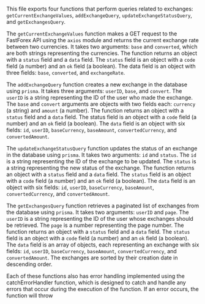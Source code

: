 This file exports four functions that perform queries related to exchanges: `getCurrentExchangeValues`, `addExchangeQuery`, `updateExchangeStatusQuery`, and `getExchangesQuery`.

The `getCurrentExchangeValues` function makes a GET request to the FastForex API using the `axios` module and returns the current exchange rate between two currencies. It takes two arguments: `base` and `converted`, which are both strings representing the currencies. The function returns an object with a `status` field and a `data` field. The `status` field is an object with a `code` field (a number) and an `ok` field (a boolean). The data field is an object with three fields: `base`, `converted`, and `exchangeRate`.

The `addExchangeQuery` function creates a new exchange in the database using `prisma`. It takes three arguments: `userID`, `base`, and `convert`. The `userID` is a string representing the ID of the user who made the exchange. The `base` and `convert` arguments are objects with two fields each: `currency` (a string) and `amount` (a number). The function returns an object with a `status` field and a `data` field. The status field is an object with a `code` field (a number) and an `ok` field (a boolean). The `data` field is an object with six fields: `id`, `userID`, `baseCurrency`, `baseAmount`, `convertedCurrency`, and `convertedAmount`.

The `updateExchangeStatusQuery` function updates the status of an exchange in the database using `prisma`. It takes two arguments: `id` and `status`. The `id` is a string representing the ID of the exchange to be updated. The `status` is a string representing the new status of the exchange. The function returns an object with a `status` field and a `data` field. The `status` field is an object with a `code` field (a number) and an `ok` field (a boolean). The `data` field is an object with six fields: `id`, `userID`, `baseCurrency`, `baseAmount`, `convertedCurrency`, and `convertedAmount`.

The `getExchangesQuery` function retrieves a paginated list of exchanges from the database using `prisma`. It takes two arguments: `userID` and `page`. The `userID` is a string representing the ID of the user whose exchanges should be retrieved. The `page` is a number representing the page number. The function returns an object with a `status` field and a `data` field. The `status` field is an object with a `code` field (a number) and an `ok` field (a boolean). The `data` field is an array of objects, each representing an exchange with six fields: `id`, `userID`, `baseCurrency`, `baseAmount`, `convertedCurrency`, and `convertedAmount`. The exchanges are sorted by their creation date in descending order.

Each of these functions also has error handling implemented using the catchErrorHandler function, which is designed to catch and handle any errors that occur during the execution of the function. If an error occurs, the function will throw
